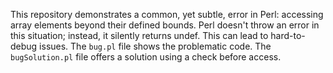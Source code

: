 This repository demonstrates a common, yet subtle, error in Perl: accessing array elements beyond their defined bounds.  Perl doesn't throw an error in this situation; instead, it silently returns undef.  This can lead to hard-to-debug issues. The `bug.pl` file shows the problematic code. The `bugSolution.pl` file offers a solution using a check before access.